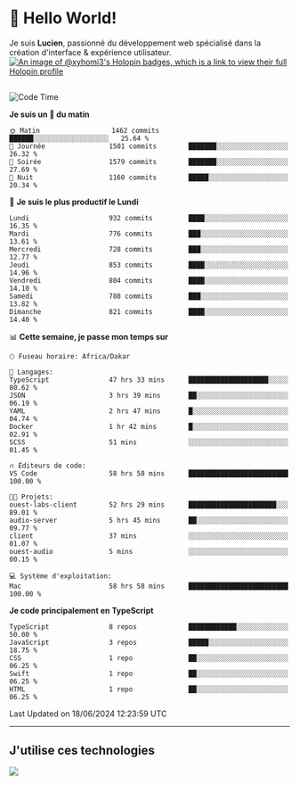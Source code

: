 # 👋 Hello World!

Je suis **Lucien**, passionné du développement web spécialisé dans la création d'interface & expérience utilisateur.
[![An image of @xyhomi3's Holopin badges, which is a link to view their full Holopin profile](https://holopin.me/xyhomi3)](https://holopin.io/@xyhomi3)

##

<!--START_SECTION:waka-->
![Code Time](http://img.shields.io/badge/Code%20Time-1%2C381%20hrs%2016%20mins-blue)

**Je suis un 🐤 du matin** 

```text
🌞 Matin                  1462 commits        ██████░░░░░░░░░░░░░░░░░░░   25.64 % 
🌆 Journée                1501 commits        ███████░░░░░░░░░░░░░░░░░░   26.32 % 
🌃 Soirée                 1579 commits        ███████░░░░░░░░░░░░░░░░░░   27.69 % 
🌙 Nuit                   1160 commits        █████░░░░░░░░░░░░░░░░░░░░   20.34 % 
```
📅 **Je suis le plus productif le Lundi** 

```text
Lundi                    932 commits         ████░░░░░░░░░░░░░░░░░░░░░   16.35 % 
Mardi                    776 commits         ███░░░░░░░░░░░░░░░░░░░░░░   13.61 % 
Mercredi                 728 commits         ███░░░░░░░░░░░░░░░░░░░░░░   12.77 % 
Jeudi                    853 commits         ████░░░░░░░░░░░░░░░░░░░░░   14.96 % 
Vendredi                 804 commits         ████░░░░░░░░░░░░░░░░░░░░░   14.10 % 
Samedi                   788 commits         ███░░░░░░░░░░░░░░░░░░░░░░   13.82 % 
Dimanche                 821 commits         ████░░░░░░░░░░░░░░░░░░░░░   14.40 % 
```


📊 **Cette semaine, je passe mon temps sur** 

```text
🕑︎ Fuseau horaire: Africa/Dakar

💬 Langages: 
TypeScript               47 hrs 33 mins      ████████████████████░░░░░   80.62 % 
JSON                     3 hrs 39 mins       ██░░░░░░░░░░░░░░░░░░░░░░░   06.19 % 
YAML                     2 hrs 47 mins       █░░░░░░░░░░░░░░░░░░░░░░░░   04.74 % 
Docker                   1 hr 42 mins        █░░░░░░░░░░░░░░░░░░░░░░░░   02.91 % 
SCSS                     51 mins             ░░░░░░░░░░░░░░░░░░░░░░░░░   01.45 % 

🔥 Éditeurs de code: 
VS Code                  58 hrs 58 mins      █████████████████████████   100.00 % 

🐱‍💻 Projets: 
ouest-labs-client        52 hrs 29 mins      ██████████████████████░░░   89.01 % 
audio-server             5 hrs 45 mins       ██░░░░░░░░░░░░░░░░░░░░░░░   09.77 % 
client                   37 mins             ░░░░░░░░░░░░░░░░░░░░░░░░░   01.07 % 
ouest-audio              5 mins              ░░░░░░░░░░░░░░░░░░░░░░░░░   00.15 % 

💻 Système d'exploitation: 
Mac                      58 hrs 58 mins      █████████████████████████   100.00 % 
```

**Je code principalement en TypeScript** 

```text
TypeScript               8 repos             ████████████░░░░░░░░░░░░░   50.00 % 
JavaScript               3 repos             █████░░░░░░░░░░░░░░░░░░░░   18.75 % 
CSS                      1 repo              ██░░░░░░░░░░░░░░░░░░░░░░░   06.25 % 
Swift                    1 repo              ██░░░░░░░░░░░░░░░░░░░░░░░   06.25 % 
HTML                     1 repo              ██░░░░░░░░░░░░░░░░░░░░░░░   06.25 % 
```




 Last Updated on 18/06/2024 12:23:59 UTC
<!--END_SECTION:waka-->
---

## J'utilise ces technologies

<p align="left">
  <a href="https://skillicons.dev">
    <img src="https://skillicons.dev/icons?i=ts,js,md,scss,tailwind,react,docker,express,astro,vite,nextjs,vercel,figma,ableton" />
  </a>
</p>


